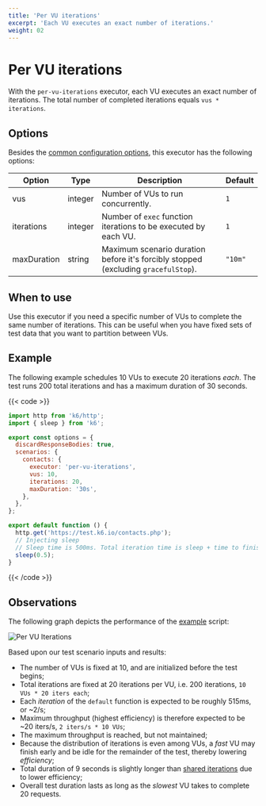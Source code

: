 ```yaml
---
title: 'Per VU iterations'
excerpt: 'Each VU executes an exact number of iterations.'
weight: 02
---
```


# Per VU iterations

With the `per-vu-iterations` executor, each VU executes an exact number of iterations.
The total number of completed iterations equals `vus * iterations`.

## Options

Besides the [common configuration options](https://grafana.com/docs/k6/<K6_VERSION>/using-k6/scenarios#options),
this executor has the following options:

| Option      | Type    | Description                                                                        | Default |
| ----------- | ------- | ---------------------------------------------------------------------------------- | ------- |
| vus         | integer | Number of VUs to run concurrently.                                                 | `1`     |
| iterations  | integer | Number of `exec` function iterations to be executed by each VU.                    | `1`     |
| maxDuration | string  | Maximum scenario duration before it's forcibly stopped (excluding `gracefulStop`). | `"10m"` |

## When to use

Use this executor if you need a specific number of VUs to complete the same number of
iterations. This can be useful when you have fixed sets of test data that you want to
partition between VUs.

## Example

The following example schedules 10 VUs to execute 20 iterations _each_.
The test runs 200 total iterations and has a maximum duration of 30 seconds.

{{< code >}}

```javascript
import http from 'k6/http';
import { sleep } from 'k6';

export const options = {
  discardResponseBodies: true,
  scenarios: {
    contacts: {
      executor: 'per-vu-iterations',
      vus: 10,
      iterations: 20,
      maxDuration: '30s',
    },
  },
};

export default function () {
  http.get('https://test.k6.io/contacts.php');
  // Injecting sleep
  // Sleep time is 500ms. Total iteration time is sleep + time to finish request.
  sleep(0.5);
}
```

{{< /code >}}

## Observations

The following graph depicts the performance of the [example](#example) script:

![Per VU Iterations](/media/docs/k6-oss/per-vu-iterations.png)

Based upon our test scenario inputs and results:

- The number of VUs is fixed at 10, and are initialized before the test begins;
- Total iterations are fixed at 20 iterations per VU, i.e. 200 iterations, `10 VUs * 20 iters each`;
- Each _iteration_ of the `default` function is expected to be roughly 515ms, or ~2/s;
- Maximum throughput (highest efficiency) is therefore expected to be ~20 iters/s, `2 iters/s * 10 VUs`;
- The maximum throughput is reached, but not maintained;
- Because the distribution of iterations is even among VUs, a _fast_ VU may finish early and be idle for the remainder of the test, thereby lowering _efficiency_;
- Total duration of 9 seconds is slightly longer than [shared iterations](https://grafana.com/docs/k6/<K6_VERSION>/using-k6/scenarios/executors/shared-iterations) due to lower efficiency;
- Overall test duration lasts as long as the _slowest_ VU takes to complete 20 requests.
